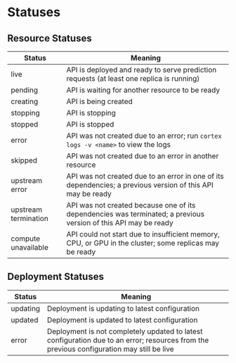 # Statuses

## Resource Statuses

| Status               | Meaning |
|----------------------|---|
| live                 | API is deployed and ready to serve prediction requests (at least one replica is running) |
| pending              | API is waiting for another resource to be ready |
| creating             | API is being created |
| stopping             | API is stopping |
| stopped              | API is stopped |
| error                | API was not created due to an error; run `cortex logs -v <name>` to view the logs |
| skipped              | API was not created due to an error in another resource |
| upstream error       | API was not created due to an error in one of its dependencies; a previous version of this API may be ready |
| upstream termination | API was not created because one of its dependencies was terminated; a previous version of this API may be ready |
| compute unavailable  | API could not start due to insufficient memory, CPU, or GPU in the cluster; some replicas may be ready |

## Deployment Statuses

| Status               | Meaning |
|----------------------|---|
| updating             | Deployment is updating to latest configuration |
| updated              | Deployment is updated to latest configuration |
| error                | Deployment is not completely updated to latest configuration due to an error; resources from the previous configuration may still be live |
